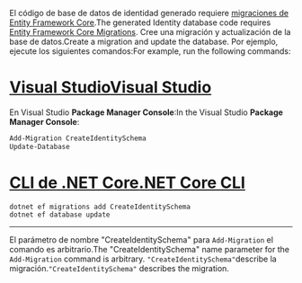 <span data-ttu-id="0047b-101">El código de base de datos de identidad generado requiere [migraciones de Entity Framework Core](/ef/core/managing-schemas/migrations/).</span><span class="sxs-lookup"><span data-stu-id="0047b-101">The generated Identity database code requires [Entity Framework Core Migrations](/ef/core/managing-schemas/migrations/).</span></span> <span data-ttu-id="0047b-102">Cree una migración y actualización de la base de datos.</span><span class="sxs-lookup"><span data-stu-id="0047b-102">Create a migration and update the database.</span></span> <span data-ttu-id="0047b-103">Por ejemplo, ejecute los siguientes comandos:</span><span class="sxs-lookup"><span data-stu-id="0047b-103">For example, run the following commands:</span></span>

# <a name="visual-studiotabvisual-studio"></a>[<span data-ttu-id="0047b-104">Visual Studio</span><span class="sxs-lookup"><span data-stu-id="0047b-104">Visual Studio</span></span>](#tab/visual-studio)

<span data-ttu-id="0047b-105">En Visual Studio **Package Manager Console**:</span><span class="sxs-lookup"><span data-stu-id="0047b-105">In the Visual Studio **Package Manager Console**:</span></span>

```powershell
Add-Migration CreateIdentitySchema
Update-Database
```

# <a name="net-core-clitabnetcore-cli"></a>[<span data-ttu-id="0047b-106">CLI de .NET Core</span><span class="sxs-lookup"><span data-stu-id="0047b-106">.NET Core CLI</span></span>](#tab/netcore-cli)

```dotnetcli
dotnet ef migrations add CreateIdentitySchema
dotnet ef database update
```

---

<span data-ttu-id="0047b-107">El parámetro de nombre "CreateIdentitySchema" para `Add-Migration` el comando es arbitrario.</span><span class="sxs-lookup"><span data-stu-id="0047b-107">The "CreateIdentitySchema" name parameter for the `Add-Migration` command is arbitrary.</span></span> <span data-ttu-id="0047b-108">`"CreateIdentitySchema"`describe la migración.</span><span class="sxs-lookup"><span data-stu-id="0047b-108">`"CreateIdentitySchema"` describes the migration.</span></span>
